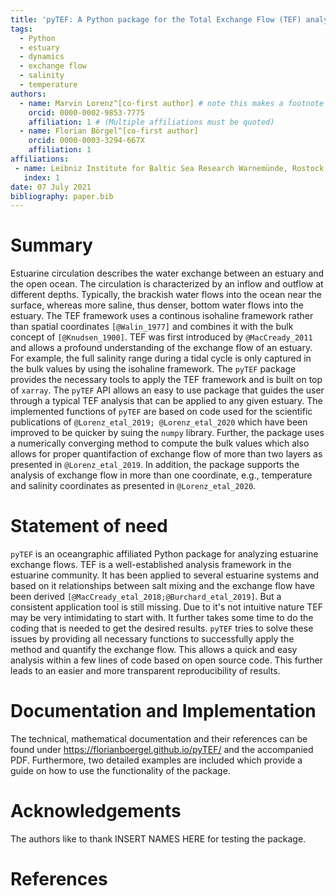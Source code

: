 ```yaml
---
title: 'pyTEF: A Python package for the Total Exchange Flow (TEF) analysis framework'
tags:
  - Python
  - estuary
  - dynamics
  - exchange flow
  - salinity
  - temperature
authors:
  - name: Marvin Lorenz^[co-first author] # note this makes a footnote saying 'co-first author'
    orcid: 0000-0002-9853-7775
    affiliation: 1 # (Multiple affiliations must be quoted)
  - name: Florian Börgel^[co-first author]
    orcid: 0000-0003-3294-667X
    affiliation: 1
affiliations:
 - name: Leibniz Institute for Baltic Sea Research Warnemünde, Rostock, Germany
   index: 1
date: 07 July 2021
bibliography: paper.bib
---
```


# Summary

Estuarine circulation describes the water exchange between an estuary and the open ocean. The circulation is characterized by an inflow and outflow at different depths. Typically, the brackish water flows into the ocean near the surface, whereas more saline, thus denser, bottom water flows into the estuary. The TEF framework uses a continous isohaline framework rather than spatial coordinates `[@Walin_1977]` and combines it with the bulk concept of `[@Knudsen_1900]`. TEF was first introduced by `@MacCready_2011` and allows a profound understanding of the exchange flow of an estuary. For example, the full salinity range during a tidal cycle is only captured in the bulk values by using the isohaline framework. 
The `pyTEF` package provides the necessary tools to apply the TEF framework and is built on top of `xarray`. The `pyTEF` API allows an easy to use package that guides the user through a typical TEF analysis that can be applied to any given estuary. The implemented functions of `pyTEF` are based on code used for the scientific publications of `@Lorenz_etal_2019; @Lorenz_etal_2020` which have been improved to be quicker by suing the `numpy` library. Further, the package uses a numerically converging method to compute the bulk values which also allows for proper quantifaction of exchange flow of more than two layers as presented in `@Lorenz_etal_2019`. In addition, the package supports the analysis of exchange flow in more than one coordinate, e.g., temperature and salinity coordinates as presented in `@Lorenz_etal_2020`.

# Statement of need

`pyTEF` is an oceangraphic affiliated Python package for analyzing estuarine exchange flows. TEF is a well-established analysis framework in the estuarine community. It has been applied to several estuarine systems and based on it relationships between salt mixing and the exchange flow have been derived `[@MacCready_etal_2018;@Burchard_etal_2019]`. But a consistent application tool is still missing. Due to it's not intuitive nature TEF may be very intimidating to start with. It further takes some time to do the coding that is needed to get the desired results. `pyTEF` tries to solve these issues by providing all necessary functions to successfully apply the method and quantify the exchange flow. This allows a quick and easy analysis within a few lines of code based on open source code. This further leads to an easier and more transparent reproducibility of results. 

# Documentation and Implementation  

The technical, mathematical documentation and their references can be found under https://florianboergel.github.io/pyTEF/ and the accompanied PDF. Furthermore, two detailed examples are included which provide a guide on how to use the functionality of the package.

# Acknowledgements

The authors like to thank INSERT NAMES HERE for testing the package.

# References

